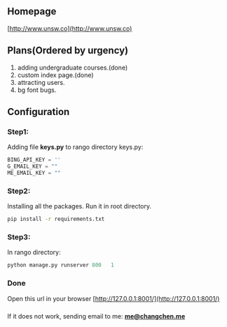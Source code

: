 ## Homepage ##   
[http://www.unsw.co](http://www.unsw.co)


## Plans(Ordered by urgency) ##
1. adding undergraduate courses.(done)
2. custom index page.(done)
3. attracting users.
4. bg font bugs.


## Configuration ##
### Step1: ###
Adding file **keys.py** to rango directory
keys.py:   
``` python
BING_API_KEY = ''
G_EMAIL_KEY = ""
ME_EMAIL_KEY = ""
```

### Step2: ###
Installing all the packages. 
Run it in root directory.
``` bash
pip install -r requirements.txt
```

### Step3: ###

In rango directory:   

``` python
python manage.py runserver 800   1
```

### Done ###
Open this url in your browser
[http://127.0.0.1:8001/](http://127.0.0.1:8001/)


###  ###
###  ###
If it does not work, sending email to me:
**me@changchen.me**
